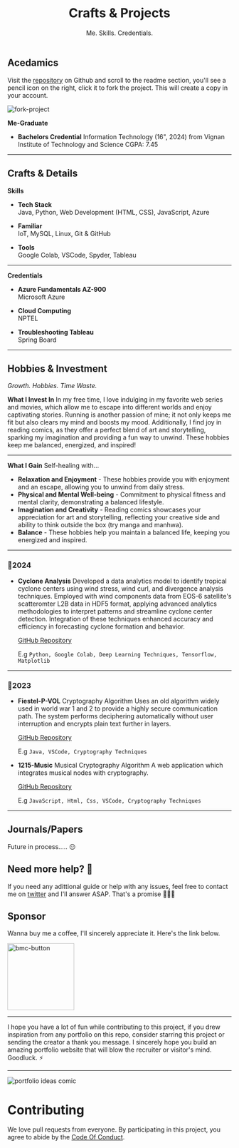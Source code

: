 <div align="center">
  <h1>Crafts & Projects</h1>
  Me. Skills. Credentials.
</div>
<br>

## Acedamics

Visit the [repository](https://github.com/evavic44/portfolio-ideas) on Github and scroll to the readme section, you'll see a pencil icon on the right, click it to fork the project. This will create a copy in your account.

![fork-project](https://user-images.githubusercontent.com/62628408/164759147-84c9baa0-503e-4163-a352-6132de3b916c.png)

**Me-Graduate**
- **Bachelors Credential**
  Information Technology (16", 2024) from Vignan Institute of Technology and Science
  CGPA: 7.45

---

## Crafts & Details

**Skills**
- **Tech Stack**  
  Java, Python, Web Development (HTML, CSS), JavaScript, Azure

- **Familiar**  
  IoT, MySQL, Linux, Git & GitHub

- **Tools**  
  Google Colab, VSCode, Spyder, Tableau

---

**Credentials**
- **Azure Fundamentals AZ-900**  
  Microsoft Azure

- **Cloud Computing**  
  NPTEL

- **Troubleshooting Tableau**  
  Spring Board

---

## Hobbies & Investment

*Growth. Hobbies. Time Waste.*

**What I Invest In**
In my free time, I love indulging in my favorite web series and movies, which allow me to escape into different worlds and enjoy captivating stories. Running is another passion of mine; it not only keeps me fit but also clears my mind and boosts my mood. Additionally, I find joy in reading comics, as they offer a perfect blend of art and storytelling, sparking my imagination and providing a fun way to unwind. These hobbies keep me balanced, energized, and inspired!

---

**What I Gain**
Self-healing with...

- **Relaxation and Enjoyment** - These hobbies provide you with enjoyment and an escape, allowing you to unwind from daily stress.
- **Physical and Mental Well-being** - Commitment to physical fitness and mental clarity, demonstrating a balanced lifestyle.
- **Imagination and Creativity** - Reading comics showcases your appreciation for art and storytelling, reflecting your creative side and ability to think outside the box (try manga and manhwa).
- **Balance** - These hobbies help you maintain a balanced life, keeping you energized and inspired.

---

### 📅**2024**
- **Cyclone Analysis**
  Developed a data analytics model to identify tropical cyclone centers using wind stress, wind curl, 
  and divergence analysis techniques. Employed with wind components data from EOS-6 satellite's 
  scatteromter L2B data in HDF5 format, applying advanced analytics methodologies to interpret 
  patterns and streamline cyclone center detection. Integration of these techniques enhanced 
  accuracy and efficiency in forecasting cyclone formation and behavior.

  [GitHub Repository](https://github.com/Karroat/Cyclone-Analysis.git)
  
  E.g `Python, Google Colab, Deep Learning Techniques, Tensorflow, Matplotlib`

---

### 📅**2023**
- **Fiestel-P-VOL** Cryptography Algorithm
  Uses an old algorithm widely used in world war 1 and 2 to provide a highly secure communication 
  path. The system performs deciphering automatically without user interruption and encrypts
  plain text further in layers.

  [GitHub Repository](https://github.com/Karroat/fiestel.git)

  E.g `Java, VSCode, Cryptography Techniques`

- **1215-Music** Musical Cryptography Algorithm 
  A web application which integrates musical nodes with cryptography.

  [GitHub Repository](https://github.com/Karroat/1215music.git)

  E.g `JavaScript, Html, Css, VSCode, Cryptography Techniques`

---

## Journals/Papers

Future in process..... 😑

## Need more help? 🤔

If you need any adittional guide or help with any issues, feel free to contact me on [twitter](https://twitter.com/victorekea) and I'll answer ASAP. That's a promise 🤝🏽😊

## Sponsor

Wanna buy me a coffee, I'll sincerely appreciate it. Here's the link below.

<a href="https://www.buymeacoffee.com/victoreke">
 <img width="150px" alt="bmc-button" src="https://user-images.githubusercontent.com/62628408/127788747-8850d386-fc61-4fff-b18f-8c5ee597be34.png">
</a>

<hr>
I hope you have a lot of fun while contributing to this project, if you drew inspiration from any portfolio on this repo, consider starring this project or sending the creator a thank you message. I sincerely hope you build an amazing portfolio website that will blow the recruiter or visitor's mind. Goodluck. ⚡

<hr>
<img src="https://user-images.githubusercontent.com/62628408/163662723-96f828c7-a971-473a-83a0-33d23a0f7efe.png" alt="portfolio ideas comic">

# Contributing

We love pull requests from everyone. By participating in this project, you
agree to abide by the [Code Of Conduct](https://github.com/Evavic44/portfolio-ideas/blob/main/CODE_OF_CONDUCT.md).
